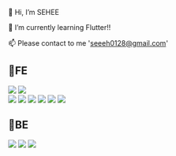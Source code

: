 👋 Hi, I’m SEHEE

🌱 I’m currently learning Flutter!! 

📫 Please contact to me 'seeeh0128@gmail.com'

## 🔗FE
<img src="https://img.shields.io/badge/Flutter-02569B?style=flat-square&logo=flutter&logoColor=white"/>  <img src="https://img.shields.io/badge/Dart-000000?style=flat-square&logo=dart&logoColor=FFFFFF"/> <br/> 
<img src="https://img.shields.io/badge/Javascript-F7DF1E?style=flat-square&logo=javascript&logoColor=black"/>  <img src="https://img.shields.io/badge/Typescript-3178C6?style=flat-square&logo=typescript&logoColor=white"/> <img src="https://img.shields.io/badge/React-61DAFB?style=flat-square&logo=react&logoColor=white"/> <img src="https://img.shields.io/badge/ReduxToolkit-764ABC?style=flat-square&logo=redux&logoColor=white"/>  <img src="https://img.shields.io/badge/StyledComponents-DB7093?style=flat-square&logo=styledcomponents&logoColor=black"/> <img src="https://img.shields.io/badge/tailwindcss-06B6D4?style=flat-square&logo=tailwindcss&logoColor=black"/> 



## 🔗BE
<img src="https://img.shields.io/badge/Express-000000?style=flat-square&logo=express&logoColor=white"/>  <img src="https://img.shields.io/badge/MongoDB-47A248?style=flat-square&logo=mongoDB&logoColor=white"/>  <img src="https://img.shields.io/badge/AmazonS3-569A31?style=flat-square&logo=amazonS3&logoColor=white"/>






<!---
emillly25/emillly25 is a ✨ special ✨ repository because its `README.md` (this file) appears on your GitHub profile.
You can click the Preview link to take a look at your changes.
--->
